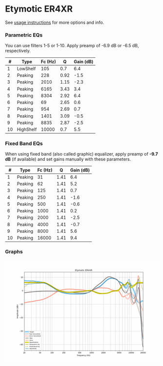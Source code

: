 # Etymotic ER4XR
See [usage instructions](https://github.com/jaakkopasanen/AutoEq#usage) for more options and info.

### Parametric EQs
You can use filters 1-5 or 1-10. Apply preamp of -6.9 dB or -6.5 dB, respectively.

|   # | Type      |   Fc (Hz) |    Q |   Gain (dB) |
|-----|-----------|-----------|------|-------------|
|   1 | LowShelf  |       105 | 0.7  |         6.4 |
|   2 | Peaking   |       228 | 0.92 |        -1.5 |
|   3 | Peaking   |      2010 | 1.15 |        -2.3 |
|   4 | Peaking   |      6165 | 3.43 |         3.4 |
|   5 | Peaking   |      8304 | 2.92 |         6.4 |
|   6 | Peaking   |        69 | 2.65 |         0.6 |
|   7 | Peaking   |       954 | 2.69 |         0.7 |
|   8 | Peaking   |      1401 | 3.09 |        -0.5 |
|   9 | Peaking   |      8835 | 2.87 |        -2.5 |
|  10 | HighShelf |     10000 | 0.7  |         5.5 |

### Fixed Band EQs
When using fixed band (also called graphic) equalizer, apply preamp of **-9.7 dB** (if available) and set gains manually with these parameters.

|   # | Type    |   Fc (Hz) |    Q |   Gain (dB) |
|-----|---------|-----------|------|-------------|
|   1 | Peaking |        31 | 1.41 |         6.4 |
|   2 | Peaking |        62 | 1.41 |         5.2 |
|   3 | Peaking |       125 | 1.41 |         0.7 |
|   4 | Peaking |       250 | 1.41 |        -1.6 |
|   5 | Peaking |       500 | 1.41 |        -0.6 |
|   6 | Peaking |      1000 | 1.41 |         0.2 |
|   7 | Peaking |      2000 | 1.41 |        -2.5 |
|   8 | Peaking |      4000 | 1.41 |        -0.7 |
|   9 | Peaking |      8000 | 1.41 |         5.6 |
|  10 | Peaking |     16000 | 1.41 |         9.4 |

### Graphs
![](./Etymotic%20ER4XR.png)
